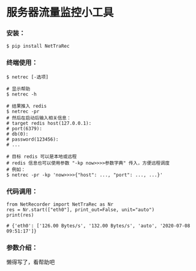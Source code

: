 服务器流量监控小工具
====

### 安装：  

```  
$ pip install NetTraRec  
```  
  
### 终端使用：  
  
```  
$ netrec [-选项]

# 显示帮助
$ netrec -h

# 结果推入 redis
$ netrec -pr
# 然后在启动后输入相关信息：
# target redis host(127.0.0.1): 
# port(6379): 
# db(0): 
# password(123456):
# ...

# 目标 redis 可以是本地或远程
# redis 信息也可以使用参数 "-kp now>>>>参数字典" 传入，方便远程调度
# 例如：
$ netrec -pr -kp 'now>>>>{"host": ..., "port": ..., ...}'
```

### 代码调用：  
```  
from NetRecorder import NetTraRec as Nr
res = Nr.start(["eth0"], print_out=False, unit="auto")
print(res)

# {'eth0': ['126.00 Bytes/s', '132.00 Bytes/s', 'auto', '2020-07-08 09:51:17']}
```  
  
### 参数介绍：  
懒得写了，看帮助吧  
